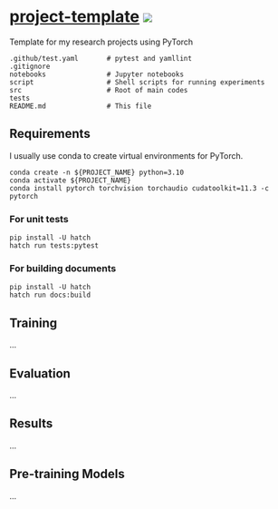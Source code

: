 # [project-template](https://moskomule.github.io/project-template) ![](https://github.com/moskomule/project-template/workflows/test/badge.svg)

Template for my research projects using PyTorch

```
.github/test.yaml       # pytest and yamllint
.gitignore
notebooks               # Jupyter notebooks
script                  # Shell scripts for running experiments
src                     # Root of main codes
tests
README.md               # This file
```

## Requirements

I usually use conda to create virtual environments for PyTorch.

```
conda create -n ${PROJECT_NAME} python=3.10
conda activate ${PROJECT_NAME}
conda install pytorch torchvision torchaudio cudatoolkit=11.3 -c pytorch
```

### For unit tests

```
pip install -U hatch
hatch run tests:pytest
```

### For building documents

```
pip install -U hatch
hatch run docs:build
```

## Training

...

## Evaluation

...

## Results

...

## Pre-training Models

...
